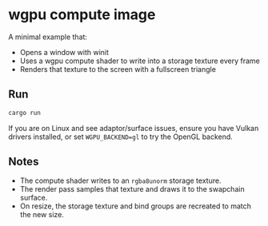 # wgpu compute image

A minimal example that:

- Opens a window with winit
- Uses a wgpu compute shader to write into a storage texture every frame
- Renders that texture to the screen with a fullscreen triangle

## Run

```bash
cargo run
```

If you are on Linux and see adaptor/surface issues, ensure you have Vulkan drivers installed, or set `WGPU_BACKEND=gl` to try the OpenGL backend.

## Notes

- The compute shader writes to an `rgba8unorm` storage texture.
- The render pass samples that texture and draws it to the swapchain surface.
- On resize, the storage texture and bind groups are recreated to match the new size.
